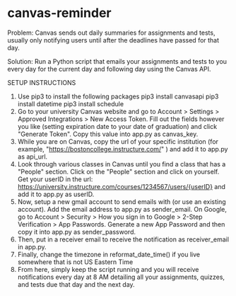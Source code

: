 # canvas-reminder
Problem: Canvas sends out daily summaries for assignments and tests, usually only notifying users until after the deadlines have passed for that day.

Solution: Run a Python script that emails your assignments and tests to you every day for the current day and following day using the Canvas API.

SETUP INSTRUCTIONS
1) Use pip3 to install the following packages
   pip3 install canvasapi
   pip3 install datetime
   pip3 install schedule
2) Go to your university Canvas website and go to Account > Settings > Approved Integrations > New Access Token. Fill out the fields however you like (setting expiration date to your date of graduation) and click "Generate Token". Copy this value into app.py as canvas_key.
3) While you are on Canvas, copy the url of your specific institution (for example, "https://bostoncollege.instructure.com/" ) and add it to app.py as api_url.
4) Look through various classes in Canvas until you find a class that has a "People" section. Click on the "People" section and click on yourself. Get your userID in the url: https://university.instructure.com/courses/1234567/users/{userID} and add it to app.py as userID.
5) Now, setup a new gmail account to send emails with (or use an existing account). Add the email address to app.py as sender_email. On Google, go to Account > Security > How you sign in to Google > 2-Step Verification > App Passwords. Generate a new App Password and then copy it into app.py as sender_password.
6) Then, put in a receiver email to receive the notification as receiver_email in app.py.
7) Finally, change the timezone in reformat_date_time() if you live somewhere that is not US Eastern Time
8) From here, simply keep the script running and you will receive notifications every day at 8 AM detailing all your assignments, quizzes, and tests due that day and the next day.
